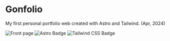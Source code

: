 # Gonfolio

My first personal portfolio web created with Astro and Tailwind. (Apr, 2024)

![Front page](https://github.com/user-attachments/assets/1cc1b12c-29ac-445b-859d-dd1574edf98f)
![Astro Badge](https://img.shields.io/badge/Astro-FF3E00?logo=astro&logoColor=fff&style=flat)
![Tailwind CSS Badge](https://img.shields.io/badge/Tailwind%20CSS-06B6D4?logo=tailwindcss&logoColor=fff&style=flat)
